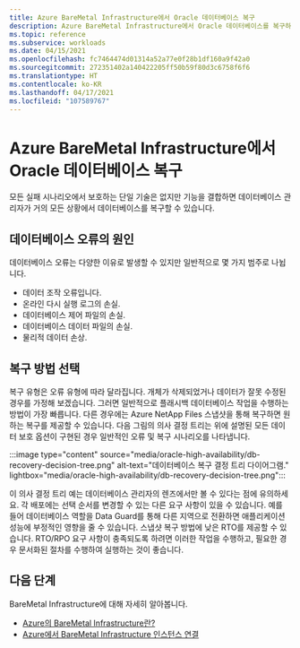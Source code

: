 ```yaml
---
title: Azure BareMetal Infrastructure에서 Oracle 데이터베이스 복구
description: Azure BareMetal Infrastructure에서 Oracle 데이터베이스를 복구하는 방법에 대해 알아봅니다.
ms.topic: reference
ms.subservice: workloads
ms.date: 04/15/2021
ms.openlocfilehash: fc7464474d01314a52a77e0f28b1df160a9f42a0
ms.sourcegitcommit: 272351402a140422205ff50b59f80d3c6758f6f6
ms.translationtype: HT
ms.contentlocale: ko-KR
ms.lasthandoff: 04/17/2021
ms.locfileid: "107589767"
---
```

# <a name="recover-your-oracle-database-on-azure-baremetal-infrastructure"></a>Azure BareMetal Infrastructure에서 Oracle 데이터베이스 복구

모든 실패 시나리오에서 보호하는 단일 기술은 없지만 기능을 결합하면 데이터베이스 관리자가 거의 모든 상황에서 데이터베이스를 복구할 수 있습니다.

## <a name="causes-of-database-failure"></a>데이터베이스 오류의 원인

데이터베이스 오류는 다양한 이유로 발생할 수 있지만 일반적으로 몇 가지 범주로 나뉩니다.

- 데이터 조작 오류입니다.
- 온라인 다시 실행 로그의 손실.
- 데이터베이스 제어 파일의 손실.
- 데이터베이스 데이터 파일의 손실.
- 물리적 데이터 손상.

## <a name="choose-your-method-of-recovery"></a>복구 방법 선택

복구 유형은 오류 유형에 따라 달라집니다. 개체가 삭제되었거나 데이터가 잘못 수정된 경우를 가정해 보겠습니다. 그러면 일반적으로 플래시백 데이터베이스 작업을 수행하는 방법이 가장 빠릅니다. 다른 경우에는 Azure NetApp Files 스냅샷을 통해 복구하면 원하는 복구를 제공할 수 있습니다. 다음 그림의 의사 결정 트리는 위에 설명된 모든 데이터 보호 옵션이 구현된 경우 일반적인 오류 및 복구 시나리오를 나타냅니다.

:::image type="content" source="media/oracle-high-availability/db-recovery-decision-tree.png" alt-text="데이터베이스 복구 결정 트리 다이어그램." lightbox="media/oracle-high-availability/db-recovery-decision-tree.png":::

이 의사 결정 트리 예는 데이터베이스 관리자의 렌즈에서만 볼 수 있다는 점에 유의하세요. 각 배포에는 선택 순서를 변경할 수 있는 다른 요구 사항이 있을 수 있습니다. 예를 들어 데이터베이스 역할을 Data Guard를 통해 다른 지역으로 전환하면 애플리케이션 성능에 부정적인 영향을 줄 수 있습니다. 스냅샷 복구 방법에 낮은 RTO를 제공할 수 있습니다. RTO/RPO 요구 사항이 충족되도록 하려면 이러한 작업을 수행하고, 필요한 경우 문서화된 절차를 수행하여 실행하는 것이 좋습니다.

## <a name="next-steps"></a>다음 단계

BareMetal Infrastructure에 대해 자세히 알아봅니다.

- [Azure의 BareMetal Infrastructure란?](../../concepts-baremetal-infrastructure-overview.md)
- [Azure에서 BareMetal Infrastructure 인스턴스 연결](../../connect-baremetal-infrastructure.md)
